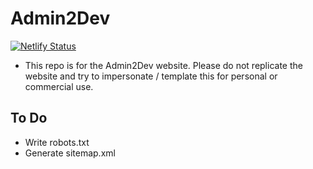 # Admin2Dev
[![Netlify Status](https://api.netlify.com/api/v1/badges/36064289-41fc-4d82-a152-df78c2ca3c52/deploy-status)](https://app.netlify.com/sites/heuristic-curran-d96689/deploys)

- This repo is for the Admin2Dev website. Please do not replicate the website and try to impersonate / template this for personal or commercial use.

## To Do
- Write robots.txt
- Generate sitemap.xml
